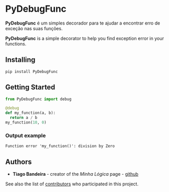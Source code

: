 # PyDebugFunc

**PyDebugFunc** é um simples decorador para te ajudar a encontrar erro de exceção nas suas funções.

**PyDebugFunc** is a simple decorator to help you find exception error in your functions.

## Installing
`pip install PyDebugFunc`
## Getting Started
```python
from PyDebugFunc import debug

@debug
def my_function(a, b):
  return a / b
my_function(10, 0)
```

### Output example

`Function error 'my_function()': division by Zero`

## Authors

* **Tiago Bandeira** - creator of the *Minha Lógica* page - [github](https://github.com/minha-logica)

See also the list of [contributors](https://github.com/minha-logica/pydebugfunc/contributors) who participated in this project.
